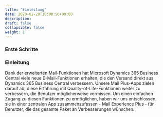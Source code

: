 ```yaml
---
title: "Einleitung"
date: 2020-02-28T10:08:56+09:00
description: 
draft: false
collapsible: false
weight: 1
---
```

### Erste Schritte

### Einleitung

Dank der erweiterten Mail-Funktionen hat Microsoft Dynamics 365 Business Central viele neue E-Mail-Funktionen erhalten, die den Versand direkt aus Dynamics 365 Business Central verbessern. Unsere Mail Plus-Apps zielen darauf ab, diese Erfahrung mit Quality-of-Life-Funktionen weiter zu verbessern, die Benutzer möglicherweise vermissen. Um einen einfachen Zugang zu diesen Funktionen zu ermöglichen, haben wir uns entschlossen, sie in einer zentralen App zusammenzufassen - Mail Experience Plus - für Benutzer, die das gesamte Paket an Verbesserungen wünschen.
